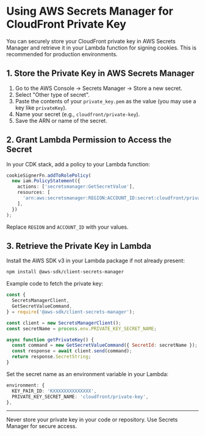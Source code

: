 # Using AWS Secrets Manager for CloudFront Private Key

You can securely store your CloudFront private key in AWS Secrets Manager and retrieve it in your Lambda function for signing cookies. This is recommended for production environments.

## 1. Store the Private Key in AWS Secrets Manager

1. Go to the AWS Console → Secrets Manager → Store a new secret.
2. Select "Other type of secret".
3. Paste the contents of your `private_key.pem` as the value (you may use a key like `privateKey`).
4. Name your secret (e.g., `cloudfront/private-key`).
5. Save the ARN or name of the secret.

## 2. Grant Lambda Permission to Access the Secret

In your CDK stack, add a policy to your Lambda function:

```typescript
cookieSignerFn.addToRolePolicy(
  new iam.PolicyStatement({
    actions: ['secretsmanager:GetSecretValue'],
    resources: [
      'arn:aws:secretsmanager:REGION:ACCOUNT_ID:secret:cloudfront/private-key*',
    ],
  })
);
```

Replace `REGION` and `ACCOUNT_ID` with your values.

## 3. Retrieve the Private Key in Lambda

Install the AWS SDK v3 in your Lambda package if not already present:

```sh
npm install @aws-sdk/client-secrets-manager
```

Example code to fetch the private key:

```js
const {
  SecretsManagerClient,
  GetSecretValueCommand,
} = require('@aws-sdk/client-secrets-manager');

const client = new SecretsManagerClient();
const secretName = process.env.PRIVATE_KEY_SECRET_NAME;

async function getPrivateKey() {
  const command = new GetSecretValueCommand({ SecretId: secretName });
  const response = await client.send(command);
  return response.SecretString;
}
```

Set the secret name as an environment variable in your Lambda:

```typescript
environment: {
  KEY_PAIR_ID: 'KXXXXXXXXXXXXXX',
  PRIVATE_KEY_SECRET_NAME: 'cloudfront/private-key',
},
```

---

Never store your private key in your code or repository. Use Secrets Manager for secure access.
